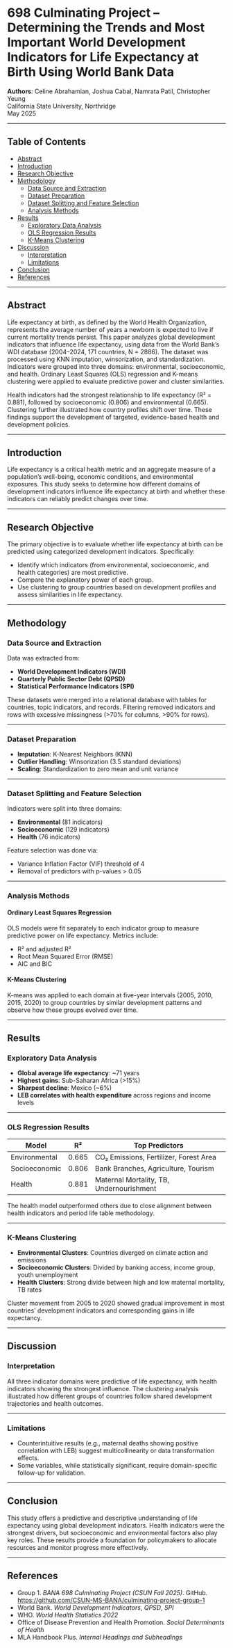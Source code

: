
# 698 Culminating Project – Determining the Trends and Most Important World Development Indicators for Life Expectancy at Birth Using World Bank Data

**Authors**: Celine Abrahamian, Joshua Cabal, Namrata Patil, Christopher Yeung  
California State University, Northridge  
May 2025

---

## Table of Contents

- [Abstract](#abstract)  
- [Introduction](#introduction)  
- [Research Objective](#research-objective)  
- [Methodology](#methodology)  
  - [Data Source and Extraction](#data-source-and-extraction)  
  - [Dataset Preparation](#dataset-preparation)  
  - [Dataset Splitting and Feature Selection](#dataset-splitting-and-feature-selection)  
  - [Analysis Methods](#analysis-methods)  
- [Results](#results)  
  - [Exploratory Data Analysis](#exploratory-data-analysis)  
  - [OLS Regression Results](#ols-regression-results)  
  - [K-Means Clustering](#k-means-clustering)  
- [Discussion](#discussion)  
  - [Interpretation](#interpretation)  
  - [Limitations](#limitations)  
- [Conclusion](#conclusion)  
- [References](#references)

---

## Abstract

Life expectancy at birth, as defined by the World Health Organization, represents the average number of years a newborn is expected to live if current mortality trends persist. This paper analyzes global development indicators that influence life expectancy, using data from the World Bank’s WDI database (2004–2024, 171 countries, N = 2886). The dataset was processed using KNN imputation, winsorization, and standardization. Indicators were grouped into three domains: environmental, socioeconomic, and health. Ordinary Least Squares (OLS) regression and K-means clustering were applied to evaluate predictive power and cluster similarities.

Health indicators had the strongest relationship to life expectancy (R² = 0.881), followed by socioeconomic (0.806) and environmental (0.665). Clustering further illustrated how country profiles shift over time. These findings support the development of targeted, evidence-based health and development policies.

---

## Introduction

Life expectancy is a critical health metric and an aggregate measure of a population’s well-being, economic conditions, and environmental exposures. This study seeks to determine how different domains of development indicators influence life expectancy at birth and whether these indicators can reliably predict changes over time.

---

## Research Objective

The primary objective is to evaluate whether life expectancy at birth can be predicted using categorized development indicators. Specifically:
- Identify which indicators (from environmental, socioeconomic, and health categories) are most predictive.
- Compare the explanatory power of each group.
- Use clustering to group countries based on development profiles and assess similarities in life expectancy.

---

## Methodology

### Data Source and Extraction

Data was extracted from:
- **World Development Indicators (WDI)**
- **Quarterly Public Sector Debt (QPSD)**
- **Statistical Performance Indicators (SPI)**

These datasets were merged into a relational database with tables for countries, topic indicators, and records. Filtering removed indicators and rows with excessive missingness (>70% for columns, >90% for rows).

---

### Dataset Preparation

- **Imputation**: K-Nearest Neighbors (KNN)
- **Outlier Handling**: Winsorization (3.5 standard deviations)
- **Scaling**: Standardization to zero mean and unit variance

---

### Dataset Splitting and Feature Selection

Indicators were split into three domains:
- **Environmental** (81 indicators)
- **Socioeconomic** (129 indicators)
- **Health** (76 indicators)

Feature selection was done via:
- Variance Inflation Factor (VIF) threshold of 4
- Removal of predictors with p-values > 0.05

---

### Analysis Methods

#### Ordinary Least Squares Regression

OLS models were fit separately to each indicator group to measure predictive power on life expectancy. Metrics include:
- R² and adjusted R²
- Root Mean Squared Error (RMSE)
- AIC and BIC

#### K-Means Clustering

K-means was applied to each domain at five-year intervals (2005, 2010, 2015, 2020) to group countries by similar development patterns and observe how these groups evolved over time.

---

## Results

### Exploratory Data Analysis

- **Global average life expectancy**: ~71 years
- **Highest gains**: Sub-Saharan Africa (>15%)
- **Sharpest decline**: Mexico (~6%)
- **LEB correlates with health expenditure** across regions and income levels

---

### OLS Regression Results

| Model           | R²    | Top Predictors |
|----------------|-------|----------------|
| Environmental  | 0.665 | CO₂ Emissions, Fertilizer, Forest Area |
| Socioeconomic  | 0.806 | Bank Branches, Agriculture, Tourism |
| Health         | 0.881 | Maternal Mortality, TB, Undernourishment |

The health model outperformed others due to close alignment between health indicators and period life table methodology.

---

### K-Means Clustering

- **Environmental Clusters**: Countries diverged on climate action and emissions
- **Socioeconomic Clusters**: Divided by banking access, income group, youth unemployment
- **Health Clusters**: Strong divide between high and low maternal mortality, TB rates

Cluster movement from 2005 to 2020 showed gradual improvement in most countries’ development indicators and corresponding gains in life expectancy.

---

## Discussion

### Interpretation

All three indicator domains were predictive of life expectancy, with health indicators showing the strongest influence. The clustering analysis illustrated how different groups of countries follow shared development trajectories and health outcomes.

---

### Limitations

- Counterintuitive results (e.g., maternal deaths showing positive correlation with LEB) suggest multicollinearity or data transformation effects.
- Some variables, while statistically significant, require domain-specific follow-up for validation.

---

## Conclusion

This study offers a predictive and descriptive understanding of life expectancy using global development indicators. Health indicators were the strongest drivers, but socioeconomic and environmental factors also play key roles. These results provide a foundation for policymakers to allocate resources and monitor progress more effectively.

---

## References

- Group 1. *BANA 698 Culminating Project (CSUN Fall 2025)*. GitHub. <https://github.com/CSUN-MS-BANA/culminating-project-group-1>  
- World Bank. *World Development Indicators*, *QPSD*, *SPI*  
- WHO. *World Health Statistics 2022*  
- Office of Disease Prevention and Health Promotion. *Social Determinants of Health*  
- MLA Handbook Plus. *Internal Headings and Subheadings*

